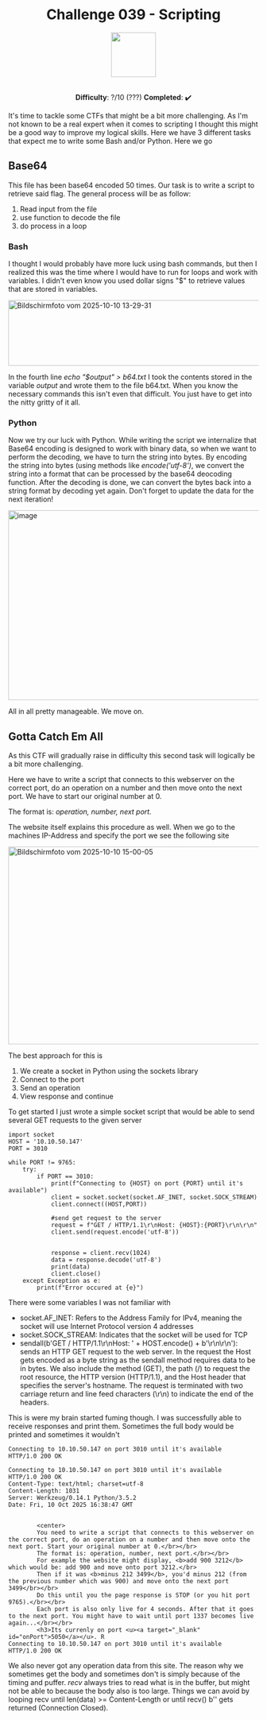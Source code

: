 <h1 align="center">Challenge 039 - Scripting </h1>
<div align="center">
  <img src="https://github.com/user-attachments/assets/8bcbb5a1-dacf-480f-b757-66322f3872ad" width="90" height="90" />
</div>
<br>
<p align="center"> <b>Difficulty</b>: ?/10 (???) <b>Completed</b>: ✔️  </p>

It's time to tackle some CTFs that might be a bit more challenging. As I'm not known to be a real expert when it comes to scripting I thought this might be a good way to improve my logical skills. Here we have 3 different tasks that expect me to write some Bash and/or Python. Here we go

## Base64

This file has been base64 encoded 50 times. Our task is to write a script to retrieve said flag. The general process will be as follow:
1. Read input from the file
2. use function to decode the file
3. do process in a loop

### Bash
I thought I would probably have more luck using bash commands, but then I realized this was the time where I would have to run for loops and work with variables. I didn't even know you used dollar signs "$" to retrieve values that are stored in variables. 

<img width="643" height="132" alt="Bildschirmfoto vom 2025-10-10 13-29-31" src="https://github.com/user-attachments/assets/f83f04af-2fee-4ec4-9a56-a7a63fc7dacc" />

In the fourth line *echo "$output" > b64.txt* I took the contents stored in the variable *output* and wrote them to the file b64.txt. When you know the necessary commands this isn't even that difficult. You just have to get into the nitty gritty of it all.

### Python
Now we try our luck with Python. While writing the script we internalize that Base64 encoding is designed to work with binary data, so when we want to perform the decoding, we have to turn the string into bytes. By encoding the string into bytes (using methods like *encode('utf-8')*, we convert the string into a format that can be processed by the base64 deocoding function. After the decoding is done, we can convert the bytes back into a string format by decoding yet again. Don't forget to update the data for the next iteration!

<img width="534" height="382" alt="image" src="https://github.com/user-attachments/assets/d9217a6f-9fe4-40b3-b8f1-824048e5d04c" />

All in all pretty manageable. We move on.

## Gotta Catch Em All

As this CTF will gradually raise in difficulty this second task will logically be a bit more challenging.

Here we have to write a script that connects to this webserver on the correct port, do an operation on a number and then move onto the next port. We have to start our original number at 0. 

The format is: *operation, number, next port.*

The website itself explains this procedure as well. When we go to the machines IP-Address and specify the port we see the following site

<img width="1154" height="398" alt="Bildschirmfoto vom 2025-10-10 15-00-05" src="https://github.com/user-attachments/assets/00172c38-900b-4326-9a4b-1d9d5648a4d2" />

The best approach for this is
1. We create a socket in Python using the sockets library
2. Connect to the port
3. Send an operation
4. View response and continue

To get started I just wrote a simple socket script that would be able to send several GET requests to the given server

```
import socket
HOST = '10.10.50.147'
PORT = 3010

while PORT != 9765:
    try:
        if PORT == 3010:
            print(f"Connecting to {HOST} on port {PORT} until it's available")
            client = socket.socket(socket.AF_INET, socket.SOCK_STREAM)
            client.connect((HOST,PORT))
                
            #send get request to the server
            request = f"GET / HTTP/1.1\r\nHost: {HOST}:{PORT}\r\n\r\n"
            client.send(request.encode('utf-8'))
                
                
            response = client.recv(1024)
            data = response.decode('utf-8')
            print(data)
            client.close()
    except Exception as e:
        print(f"Error occured at {e}")
```

There were some variables I was not familiar with
- socket.AF_INET: Refers to the Address Family for IPv4, meaning the socket will use Internet Protocol version 4 addresses
- socket.SOCK_STREAM: Indicates that the socket will be used for TCP
- sendall(b'GET / HTTP/1.1\r\nHost: ' + HOST.encode() + b'\r\n\r\n'): sends an HTTP GET request to the web server. In the request the Host gets encoded as a byte string as the sendall method requires data to be in bytes. We also include the method (GET), the path (/) to request the root resource, the HTTP version (HTTP/1.1), and the Host header that specifies the server's hostname. The request is terminated with two carriage return and line feed characters (\r\n) to indicate the end of the headers.

This is were my brain started fuming though. I was successfully able to receive responses and print them. Sometimes the full body would be printed and sometimes it wouldn't

```
Connecting to 10.10.50.147 on port 3010 until it's available
HTTP/1.0 200 OK

Connecting to 10.10.50.147 on port 3010 until it's available
HTTP/1.0 200 OK
Content-Type: text/html; charset=utf-8
Content-Length: 1031
Server: Werkzeug/0.14.1 Python/3.5.2
Date: Fri, 10 Oct 2025 16:38:47 GMT


        <center>
        You need to write a script that connects to this webserver on the correct port, do an operation on a number and then move onto the next port. Start your original number at 0.</br></br>
        The format is: operation, number, next port.</br></br>
        For example the website might display, <b>add 900 3212</b> which would be: add 900 and move onto port 3212.</br>
        Then if it was <b>minus 212 3499</b>, you'd minus 212 (from the previous number which was 900) and move onto the next port 3499</br></br>
        Do this until you the page response is STOP (or you hit port 9765).</br></br>
        Each port is also only live for 4 seconds. After that it goes to the next port. You might have to wait until port 1337 becomes live again...</br></br>
        <h3>Its currenly on port <u><a target="_blank" id="onPort">5050</a></u>. R
Connecting to 10.10.50.147 on port 3010 until it's available
HTTP/1.0 200 OK
```

We also never got any operation data from this site. The reason why we sometimes get the body and sometimes don't is simply because of the timing and puffer. *recv* always tries to read what is in the buffer, but might not be able to because the body also is too large. Things we can avoid by looping recv until len(data) >= Content-Length or until recv() b'' gets returned (Connection Closed).

